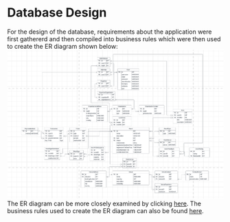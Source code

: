 # Database Design
For the design of the database, requirements about the application were first gathererd and then compiled into business rules which were then used to create the ER diagram shown below:
![Database ER diagram](img/db_er_diagram.png)
The ER diagram can be more closely examined by clicking [here](https://lucid.app/lucidchart/e2918ec3-a91b-4846-a758-84df6da18871/edit?viewport_loc=-1933%2C-620%2C4992%2C2469%2C0_0&invitationId=inv_889b53dd-c7b2-4a14-b6c2-3310ec88b98e).
The business rules used to create the ER diagram can also be found [here](https://handsomely-tabletop-129.notion.site/DB-Business-Rules-4c6d91638f2948d2a5aa8d2503afe0a2).